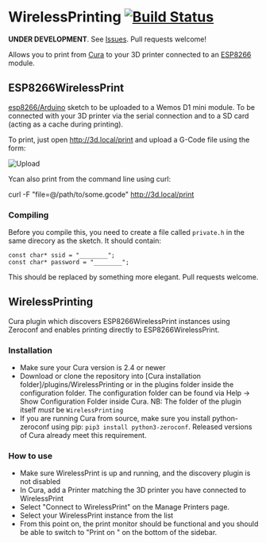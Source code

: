 # WirelessPrinting [![Build Status](https://travis-ci.org/probonopd/WirelessPrint.svg?branch=master)](https://travis-ci.org/probonopd/WirelessPrinting)

__UNDER DEVELOPMENT__. See [Issues](https://github.com/probonopd/WirelessPrinting/issues). Pull requests welcome!

Allows you to print from [Cura](https://ultimaker.com/en/products/cura-software) to your 3D printer connected to an [ESP8266](https://espressif.com/en/products/hardware/esp8266ex/overview) module.

## ESP8266WirelessPrint

[esp8266/Arduino](https://github.com/esp8266/Arduino) sketch to be uploaded to a Wemos D1 mini module. To be connected with your 3D printer via the serial connection and to a SD card (acting as a cache during printing).

To print, just open http://3d.local/print and upload a G-Code file using the form:

![Upload](https://cloud.githubusercontent.com/assets/2480569/23586936/fd0e3fa2-01a0-11e7-9d83-dc4e7d031f30.png)

Ycan also print from the command line using curl:

curl -F "file=@/path/to/some.gcode" http://3d.local/print

### Compiling

Before you compile this, you need to create a file called `private.h` in the same direcory as the sketch. It should contain:

```
const char* ssid = "________";
const char* password = "________";
```
This should be replaced by something more elegant. Pull requests welcome.

## WirelessPrinting

Cura plugin which discovers ESP8266WirelessPrint instances using Zeroconf and enables printing directly to ESP8266WirelessPrint.

### Installation

- Make sure your Cura version is 2.4 or newer
- Download or clone the repository into [Cura installation folder]/plugins/WirelessPrinting 
  or in the plugins folder inside the configuration folder. The configuration folder can be
  found via Help -> Show Configuration Folder inside Cura.
  NB: The folder of the plugin itself *must* be ```WirelessPrinting```
- If you are running Cura from source, make sure you install python-zeroconf using pip: 
  ```pip3 install python3-zeroconf```.
  Released versions of Cura already meet this requirement.

### How to use

- Make sure WirelessPrint is up and running, and the discovery plugin is not disabled
- In Cura, add a Printer matching the 3D printer you have connected to WirelessPrint
- Select "Connect to WirelessPrint" on the Manage Printers page.
- Select your WirelessPrint instance from the list
- From this point on, the print monitor should be functional and you should be
  able to switch to "Print on <devicename>" on the bottom of the sidebar.
